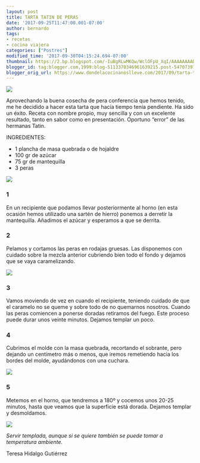 ```yaml
---
layout: post
title: TARTA TATIN DE PERAS
date: '2017-09-25T11:47:00.001-07:00'
author: bernardo
tags:
- recetas
- cocina viajera
categories: ["Postres"]
modified_time: '2017-09-30T04:15:24.694-07:00'
thumbnail: https://2.bp.blogspot.com/-IuBgRLwMKQw/WclOFpU_XqI/AAAAAAAAD1s/uRiYlVeQJiIa1o4C1BGYwMU1WDLg-LR3gCLcBGAs/s400/00.JPG
blogger_id: tag:blogger.com,1999:blog-5113370346961639215.post-5470739704646009676
blogger_orig_url: https://www.dondelacocinanoslleve.com/2017/09/tarta-tatin-de-peras.html
---
```


![](https://2.bp.blogspot.com/-IuBgRLwMKQw/WclOFpU_XqI/AAAAAAAAD1s/uRiYlVeQJiIa1o4C1BGYwMU1WDLg-LR3gCLcBGAs/s400/00.JPG)

  
Aprovechando la buena cosecha de pera conferencia que hemos tenido, me he decidido a hacer esta tarta que hacía tiempo tenía pendiente. Ha sido un éxito. Receta con nombre propio, muy sencilla y con un excelente resultado, tanto en sabor como en presentación. Oportuno “error” de las hermanas Tatin.  

INGREDIENTES:

* 1 plancha de masa quebrada o de hojaldre
* 100 gr de azúcar
* 75 gr de mantequilla
* 3 peras  

![](https://3.bp.blogspot.com/-YP7LPX_2C-M/WclOSgc__FI/AAAAAAAAD1w/oGrc-ho5ePQXzlVdPDaOJCqOLuSx5eAzACLcBGAs/s320/01.JPG)

### 1 

En un recipiente que podamos llevar posteriormente al horno (en esta ocasión hemos utilizado una sartén de hierro) ponemos a derretir la mantequilla. Añadimos el azúcar y esperamos a que se derrita.  

### 2

Pelamos y cortamos las peras en rodajas gruesas. Las disponemos con cuidado sobre la mezcla anterior cubriendo bien todo el fondo y dejamos que se vaya caramelizando.  

![](https://4.bp.blogspot.com/-HcU5eo6LPVM/WclOkXWA0zI/AAAAAAAAD10/fdGUpUJ4u4UMvVpZ6ALd5Gwnt64u2bjtgCLcBGAs/s320/02.JPG)

### 3

Vamos moviendo de vez en cuando el recipiente, teniendo cuidado de que el caramelo no se queme y sobre todo de no quemarnos nosotros. Cuando las peras comiencen a ponerse doradas retiramos del fuego. Este proceso puede durar unos veinte minutos. Dejamos templar un poco.  

### 4

Cubrimos el molde con la masa quebrada, recortando el sobrante, pero dejando un centímetro más o menos, que iremos remetiendo hacia los bordes del molde, ayudándonos con una cuchara.  

![](https://3.bp.blogspot.com/-gsNDGNaTsng/WclO0HuKiJI/AAAAAAAAD14/YGC78mCYZ1UuylIbv-mYLpCSmj7obE9eQCLcBGAs/s320/03.JPG)

### 5

Metemos en el horno, que tendremos a 180º y cocemos unos 20-25 minutos, hasta que veamos que la superficie está dorada. Dejamos templar y desmoldamos.  

![](https://4.bp.blogspot.com/-v3eVmv_RZq8/WclPCzeas5I/AAAAAAAAD18/D7m3CXKdoF0-yTkumZhUdpfzJaNccVXjQCLcBGAs/s320/04.JPG)

  
_Servir templada, aunque si se quiere también se puede tomar a temperatura ambiente._  
  
Teresa Hidalgo Gutiérrez

